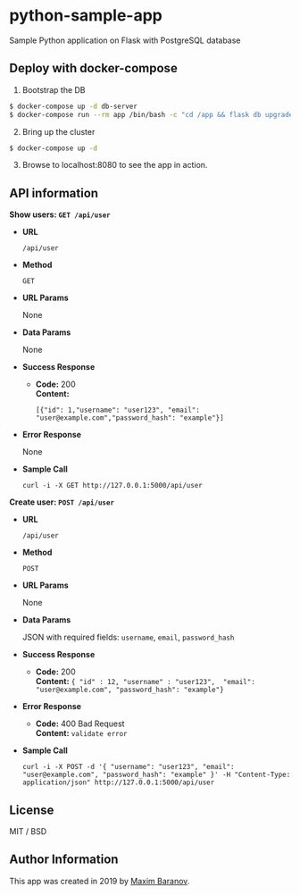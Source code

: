 # python-sample-app

Sample Python application on Flask with PostgreSQL database

## Deploy with docker-compose

1. Bootstrap the DB
```bash
$ docker-compose up -d db-server
$ docker-compose run --rm app /bin/bash -c "cd /app && flask db upgrade"
```

2. Bring up the cluster
```bash
$ docker-compose up -d
```

3. Browse to localhost:8080 to see the app in action.


API information
---

**Show users: `GET /api/user`**

* **URL**

  `/api/user`

* **Method**

  `GET`

* **URL Params**

  None

* **Data Params**

  None

* **Success Response**

  * **Code:** 200 <br />
    **Content:**

    ```[{"id": 1,"username": "user123", "email": "user@example.com","password_hash": "example"}]```

* **Error Response**

  None

* **Sample Call**

  `curl -i -X GET http://127.0.0.1:5000/api/user`

**Create user: `POST /api/user`**

* **URL**

  `/api/user`

* **Method**

  `POST`

*  **URL Params**

   None

* **Data Params**

  JSON with required fields: `username`, `email`, `password_hash`

* **Success Response**

  * **Code:** 200 <br />
    **Content:** `{ "id" : 12, "username" : "user123",  "email": "user@example.com", "password_hash": "example"}`

* **Error Response**

  * **Code:** 400 Bad Request <br />
    **Content:** `validate error`

* **Sample Call**

  `curl -i -X POST -d '{ "username": "user123", "email": "user@example.com", "password_hash": "example" }' -H "Content-Type: application/json" http://127.0.0.1:5000/api/user`


License
---

MIT / BSD

Author Information
---

This app was created in 2019 by [Maxim Baranov](https://github.com/mbaran0v).